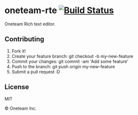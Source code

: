 # oneteam-rte [![Build Status][travis-image]][travis-url]

Oneteam Rich text editor.

## Contributing

1. Fork it!
2. Create your feature branch: git checkout -b my-new-feature
3. Commit your changes: git commit -am 'Add some feature'
4. Push to the branch: git push origin my-new-feature
5. Submit a pull request :D

## License

MIT

© Oneteam Inc.

[travis-image]: http://img.shields.io/travis/oneteam-dev/oneteam-rte/master.svg?branch=master&style=flat-square
[travis-url]: https://travis-ci.org/oneteam-dev/oneteam-rte
